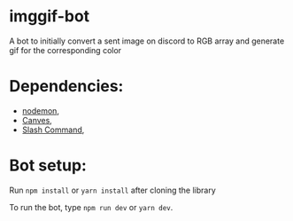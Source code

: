 # imggif-bot
A bot to initially convert a sent image on discord to RGB array and generate gif for the corresponding color

# Dependencies:
- [nodemon](https://www.npmjs.com/package/nodemon),
- [Canves](https://discordjs.guide/popular-topics/canvas.html#setting-up-canvas),
- [Slash Command](https://discordjs.guide/interactions/registering-slash-commands.html#guild-commands),

# Bot setup:
Run `npm install` or `yarn install` after cloning the library

To run the bot, type `npm run dev` or `yarn dev`.